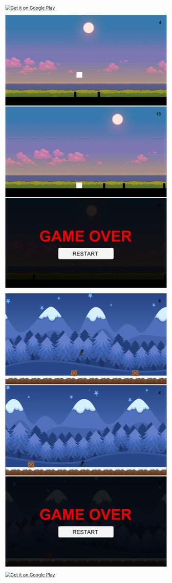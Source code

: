 <a href="https://play.google.com/store/apps/details?id=com.SimpleBapps.InfinityRun"><img alt="Get it on Google Play" src="https://play.google.com/intl/en_us/badges/images/generic/pt-br-play-badge.png" height=60px /></a>


![Square Jump - Jumping](https://github.com/BrunoBatalha/square-jump/blob/main/Images/square-jump-jumping.png?raw=true)
![Square Jump - Run](https://github.com/BrunoBatalha/square-jump/blob/main/Images/square-jump-in-game.png?raw=true)
![Square Jump - GameOver](https://github.com/BrunoBatalha/square-jump/blob/main/Images/square-jump-game-over.png?raw=true)

![Square Jump - Jumping](https://github.com/BrunoBatalha/square-jump/blob/main/Images/square-jump-sprite-jumping.png?raw=true)
![Square Jump - Run](https://github.com/BrunoBatalha/square-jump/blob/main/Images/square-jump-sprite-in-game.png?raw=true)
![Square Jump - GameOver](https://github.com/BrunoBatalha/square-jump/blob/main/Images/square-jump-sprite-game-over.png?raw=true)


<a href="https://play.google.com/store/apps/details?id=com.SimpleBapps.InfinityRun"><img alt="Get it on Google Play" src="https://play.google.com/intl/en_us/badges/images/generic/pt-br-play-badge.png" height=60px /></a>

